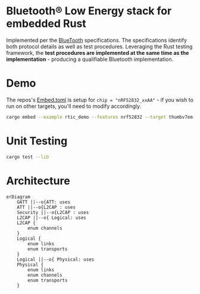 Bluetooth® Low Energy stack for embedded Rust
================================================================================
Implemented per the [BlueTooth](https://www.bluetooth.com/specifications/specs/)
specifications. The specifications identify both protocol details as well as
test procedures. Leveraging the Rust testing framework, the **test procedures are
implemented at the same time as the implementation** - producing a qualifiable
Bluetooth implementation.

Demo
================================================================================
The repos's [Embed.toml](Embed.toml) is setup for `chip = "nRF52832_xxAA"` - if
you wish to run on other targets, you'll need to modify accordingly.

```sh
cargo embed --example rtic_demo --features nrf52832 --target thumbv7em-none-eabihf
```

Unit Testing
================================================================================
```sh
cargo test --lib
```

Architecture
================================================================================
```mermaid
erDiagram
    GATT ||--o{ATT: uses
    ATT ||--o{L2CAP : uses
    Security ||--o{L2CAP : uses
    L2CAP ||--o{ Logical: uses
    L2CAP {
        enum channels
    }
    Logical {
        enum links
        enum transports
    }
    Logical ||--o{ Physical: uses
    Physical {
        enum links
        enum channels
        enum transports
    }
```











